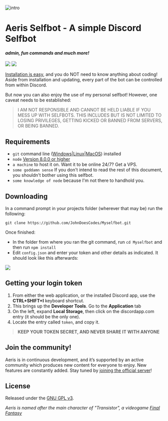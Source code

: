 ![intro](https://cdn.discordapp.com/attachments/248014822082347008/328467542651961365/xd.gif)

# Aeris Selfbot - A simple Discord Selfbot
#### *admin, fun commands and much more!*
[<img src="https://img.shields.io/badge/discord-js-green.svg">](http://github.com/JohnDoesCodes) [<img src="https://discordapp.com/api/guilds/280285147805384704/widget.png?style=shield">](https://discord.gg/dfdvArY)

[Installation is easy](https://discord.gg/dfdvArY), and you do NOT need to know anything about coding! Aside from installation and updating, every part of the bot can be controlled from within Discord.

But now you can also enjoy the use of my personal selfbot! However, one caveat needs to be established:

> I AM NOT RESPONSIBLE AND CANNOT BE HELD LIABLE IF YOU MESS UP WITH SELFBOTS. THIS INCLUDES BUT IS NOT LIMITED TO LOSING PRIVILEGES, GETTING KICKED OR BANNED FROM SERVERS, OR BEING BANNED.

## Requirements

- `git` command line ([Windows](https://git-scm.com/download/win)|[Linux](https://git-scm.com/book/en/v2/Getting-Started-Installing-Git)|[MacOS](https://git-scm.com/download/mac)) installed
- `node` [Version 8.0.0 or higher](https://nodejs.org)
- `a machine` to host it on. Want it to be online 24/7? Get a VPS.
- `some goddamn sense` If you don't intend to read the rest of this document, you shouldn't bother using this selfbot.
- `some knowledge of node` because I'm not there to handhold you.

## Downloading

In a command prompt in your projects folder (wherever that may be) run the following:

`git clone https://github.com/JohnDoesCodes/Myselfbot.git`

Once finished:

- In the folder from where you ran the git command, run `cd Myselfbot` and then run `npm install`
- Edit `config.json` and enter your token and other details as indicated. It should look like this afterwards:

![](https://b1nzy.threw-the-ban-hammer-at.me/because/of/spamming/his/dm/a9eb80.png)

## Getting your login token

1. From either the web application, or the installed Discord app, use the **CTRL+SHIFT+I** keyboard shortcut.
2. This brings up the **Developer Tools**. Go to the **Application** tab
3. On the left, expand **Local Storage**, then click on the discordapp.com entry (it should be the only one).
4. Locate the entry called `token`, and copy it.

> **KEEP YOUR TOKEN SECRET, AND NEVER SHARE IT WITH ANYONE**


## Join the community!

Aeris is in continuous development, and it’s supported by an active community which produces new content for everyone to enjoy. New features are constantly added. Stay tuned by [joining the official server](https://discord.gg/dfdvArY)!

## License

Released under the [GNU GPL v3](LICENSE).

*Aeris is named after the main character of "Transistor", a videogame [Final Fantasy](http://finalfantasy.wikia.com/wiki/Aerith_Gainsborough)*
